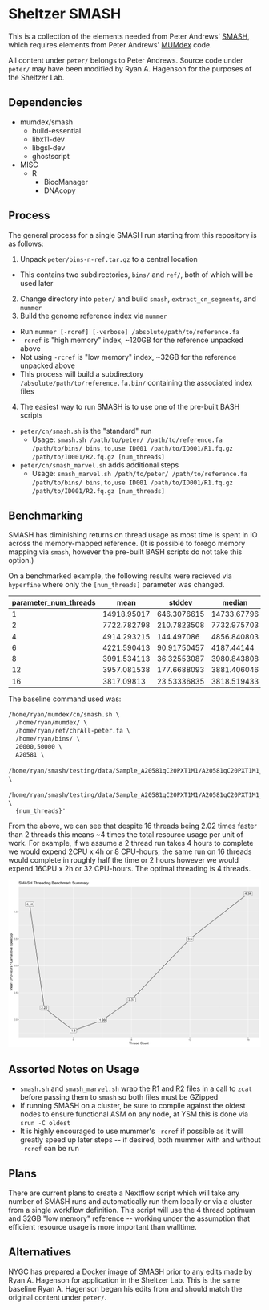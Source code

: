 # Sheltzer SMASH

This is a collection of the elements needed from Peter Andrews' [SMASH](https://doi.org/10.1101/gr.201491.115), which requires elements from Peter Andrews' [MUMdex](https://github.com/rhagenson/mumdex) code.

All content under `peter/` belongs to Peter Andrews. Source code under `peter/` may have been modified by Ryan A. Hagenson for the purposes of the Sheltzer Lab.

## Dependencies

+ mumdex/smash
  - build-essential
  - libx11-dev
  - libgsl-dev
  - ghostscript
+ MISC
  - R
    + BiocManager
    + DNAcopy

## Process

The general process for a single SMASH run starting from this repository is as follows:

1. Unpack `peter/bins-n-ref.tar.gz` to a central location
  + This contains two subdirectories, `bins/` and `ref/`, both of which will be used later
2. Change directory into `peter/` and build `smash`, `extract_cn_segments`, and `mummer`
3. Build the genome reference index via `mummer`
  + Run `mummer [-rcref] [-verbose] /absolute/path/to/reference.fa`
  + `-rcref` is "high memory" index, ~120GB for the reference unpacked above
  + Not using `-rcref` is "low memory" index, ~32GB for the reference unpacked above
  + This process will build a subdirectory `/absolute/path/to/reference.fa.bin/` containing the associated index files
4. The easiest way to run SMASH is to use one of the pre-built BASH scripts
  + `peter/cn/smash.sh` is the "standard" run
    - Usage: `smash.sh /path/to/peter/ /path/to/reference.fa /path/to/bins/ bins,to,use ID001 /path/to/ID001/R1.fq.gz /path/to/ID001/R2.fq.gz [num_threads]`
  + `peter/cn/smash_marvel.sh` adds additional steps
    - Usage: `smash_marvel.sh /path/to/peter/ /path/to/reference.fa /path/to/bins/ bins,to,use ID001 /path/to/ID001/R1.fq.gz /path/to/ID001/R2.fq.gz [num_threads]`

## Benchmarking

SMASH has diminishing returns on thread usage as most time is spent in IO across the memory-mapped reference. (It is possible to forego memory mapping via `smash`, however the pre-built BASH scripts do not take this option.)

On a benchmarked example, the following results were recieved via `hyperfine` where only the `[num_threads]` parameter was changed.

| parameter_num_threads | mean        | stddev      | median      | user        | system      | min         | max         |
| --------------------- | ----------- | ----------- | ----------- | ----------- | ----------- | ----------- | ----------- |
| 1                     | 14918.95017 | 646.3076615 | 14733.67796 | 1251.462838 | 1656.75334  | 14177.56567 | 16035.03518 |
| 2                     | 7722.782798 | 210.7823508 | 7732.975703 | 1202.794143 | 1648.677958 | 7467.368446 | 8102.611258 |
| 4                     | 4914.293215 | 144.497086  | 4856.840803 | 1201.658335 | 1691.165742 | 4755.719154 | 5205.411549 |
| 6                     | 4221.590413 | 90.91750457 | 4187.44144  | 1250.378439 | 1801.309565 | 4145.375666 | 4462.437155 |
| 8                     | 3991.534113 | 36.32553087 | 3980.843808 | 1294.940436 | 1841.52768  | 3954.125145 | 4057.709754 |
| 12                    | 3957.081538 | 177.6688093 | 3881.406046 | 1382.837122 | 1713.667732 | 3823.216936 | 4370.94731  |
| 16                    | 3817.09813  | 23.53336835 | 3818.519433 | 1366.036457 | 1693.253564 | 3771.39473  | 3852.890088 |

The baseline command used was:

```
/home/ryan/mumdex/cn/smash.sh \
  /home/ryan/mumdex/ \
  /home/ryan/ref/chrAll-peter.fa \
  /home/ryan/bins/ \
  20000,50000 \
  A20581 \
  /home/ryan/smash/testing/data/Sample_A20581qC20PXT1M1/A20581qC20PXT1M1_S7_L001_R1_001.fastq.gz \
  /home/ryan/smash/testing/data/Sample_A20581qC20PXT1M1/A20581qC20PXT1M1_S7_L001_R2_001.fastq.gz \
  {num_threads}'
```

From the above, we can see that despite 16 threads being 2.02 times faster than 2 threads this means ~4 times the total resource usage per unit of work. For example, if we assume a 2 thread run takes 4 hours to complete we would expend 2CPU x 4h or 8 CPU-hours; the same run on 16 threads would complete in roughly half the time or 2 hours however we would expend 16CPU x 2h or 32 CPU-hours. The optimal threading is 4 threads.

![Image showing that 4 threads minimizes the CPU-hours expended](./smash-benchmark.svg)

## Assorted Notes on Usage

+ `smash.sh` and `smash_marvel.sh` wrap the R1 and R2 files in a call to `zcat` before passing them to `smash` so both files must be GZipped
+ If running SMASH on a cluster, be sure to compile against the oldest nodes to ensure functional ASM on any node, at YSM this is done via `srun -C oldest`
+ It is highly encouraged to use mummer's `-rcref` if possible as it will greatly speed up later steps -- if desired, both mummer with and without `-rcref` can be run

## Plans

There are current plans to create a Nextflow script which will take any number of SMASH runs and automatically run them locally or via a cluster from a single workflow definition. This script will use the 4 thread optimum and 32GB "low memory" reference -- working under the assumption that efficient resource usage is more important than walltime.

## Alternatives

NYGC has prepared a [Docker image](gcr.io/nygc-public/smash:25e1f2f) of SMASH prior to any edits made by Ryan A. Hagenson for application in the Sheltzer Lab. This is the same baseline Ryan A. Hagenson began his edits from and should match the original content under `peter/`.
